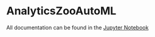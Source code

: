 # AnalyticsZooAutoML
All documentation can be found in the [Jupyter Notebook](https://github.com/arneme/AnalyticsZooAutoML/blob/master/analytics-zoo-automl.ipynb)
